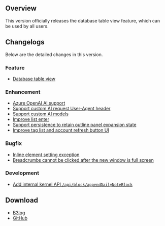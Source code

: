 ## Overview

This version officially releases the database table view feature, which can be used by all users.

## Changelogs

Below are the detailed changes in this version.

### Feature

* [Database table view](https://github.com/siyuan-note/siyuan/issues/2829)

### Enhancement

* [Azure OpenAI AI support](https://github.com/siyuan-note/siyuan/issues/8095)
* [Support custom AI request User-Agent header](https://github.com/siyuan-note/siyuan/issues/10351)
* [Support custom AI models](https://github.com/siyuan-note/siyuan/issues/10355)
* [Improve list enter](https://github.com/siyuan-note/siyuan/issues/10359)
* [Support persistence to retain outline panel expansion state](https://github.com/siyuan-note/siyuan/issues/10365)
* [Improve tag list and account refresh button UI](https://github.com/siyuan-note/siyuan/issues/10371)

### Bugfix

* [Inline element setting exception](https://github.com/siyuan-note/siyuan/issues/10357)
* [Breadcrumbs cannot be clicked after the new window is full screen](https://github.com/siyuan-note/siyuan/issues/10369)

### Development

* [Add internal kernel API `/api/block/appendDailyNoteBlock`](https://github.com/siyuan-note/siyuan/issues/10368)

## Download

* [B3log](https://b3log.org/siyuan/en/download.html)
* [GitHub](https://github.com/siyuan-note/siyuan/releases)
